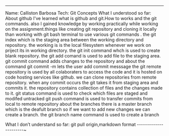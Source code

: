 ------------------------ 
Name: Calliston Barbosa 
Tech: Git Concepts
What I understood so far: About github I've learned what is github and git.How to works and the git commands.
also  I gained  knowledge by working practically while working on the assignment.things like creating git repository and cloning it  locally than
working with git bash terminal to use various git commands . the git index which is the staging area between the working directory and repository.
the working is  is the local filesystem whenever we work on priject its  in working directory.
the git init command whch is used to create blank repository.
the git add comand is used to add file to the staging area.
git commit command adds changes to the repository and about the command git commit -m lets the user add commit messsage
the git remote repository is used by all colaboraters to access the code and it is hosted on code hosting services like github. 
we can clone repositories from remote repository.
when any commit occurs the git takes it from staging area and commits it.
the repository contains collection of files and the changes made to it.
git status command is used to check which files are staged and modifed untracked
git push command is used to transfer commits from local to remote repository
about the branches there is a master branch which is the deafult branch so if we want to add new changes we can create a branch.
the git branch name command is used to create a branch
 
What I don’t understand so far: git pull origin,markdown format
----------------------~
